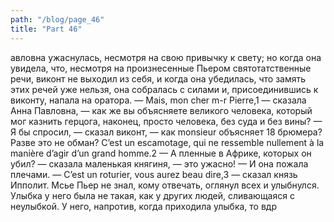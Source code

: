 ```yaml
---
path: "/blog/page_46"
title: "Part 46"
---
```


авловна ужаснулась, несмотря на свою привычку к свету; но когда она увидела, что, несмотря на произнесенные Пьером святотатственные речи, виконт не выходил из себя, и когда она убедилась, что замять этих речей уже нельзя, она собралась с силами и, присоединившись к виконту, напала на оратора.
— Mais, mon cher m-r Pierre,1 — сказала Анна Павловна, — как же вы объясняете великого человека, который мог казнить герцога, наконец, просто человека, без суда и без вины?
— Я бы спросил, — сказал виконт, — как monsieur объясняет 18 брюмера? Разве это не обман? C’est un escamotage, qui ne ressemble nullement à la manière d’agir d’un grand homme.2
— A пленные в Африке, которых он убил? — сказала маленькая княгиня, — это ужасно! — И она пожала плечами.
— C’est un roturier, vous aurez beau dire,3 — сказал князь Ипполит.
Мсье Пьер не знал, кому отвечать, оглянул всех и улыбнулся. Улыбка у него была не такая, как у других людей, сливающаяся с неулыбкой. У него, напротив, когда приходила улыбка, то вдр
